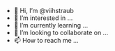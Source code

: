 - 👋 Hi, I’m @viihstraub
- 👀 I’m interested in ...
- 🌱 I’m currently learning ...
- 💞️ I’m looking to collaborate on ...
- 📫 How to reach me ...

<!---
viihstraub/viihstraub is a ✨ special ✨ repository because its `README.md` (this file) appears on your GitHub profile.
You can click the Preview link to take a look at your changes.
--->
